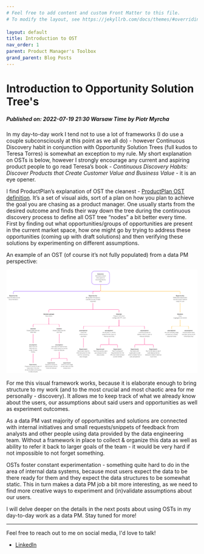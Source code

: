 ```yaml
---
# Feel free to add content and custom Front Matter to this file.
# To modify the layout, see https://jekyllrb.com/docs/themes/#overriding-theme-defaults

layout: default
title: Introduction to OST
nav_order: 1
parent: Product Manager's Toolbox
grand_parent: Blog Posts
---
```

# Introduction to Opportunity Solution Tree's

##### Published on: 2022-07-19 21:30 Warsaw Time by Piotr Myrcha

In my day-to-day work I tend not to use a lot of frameworks (I do use a couple subconsciously at this point as we all do) - however Continuous Discovery habit in conjunction with Opportunity Solution Trees (full kudos to Teresa Torres) is somewhat an exception to my rule. My short explanation on OSTs is below, however I strongly encourage any current and aspiring product people to go read Teresa’s book - _Continuous Discovery Habits: Discover Products that Create Customer Value and Business Value_ - it is an eye opener.

I find ProductPlan’s explanation of OST the cleanest - [ProductPlan OST definition](https://www.productplan.com/glossary/opportunity-solution-tree/). It’s a set of visual aids, sort of a plan on how you plan to achieve the goal you are chasing as a product manager. One usually starts from the desired outcome and finds their way down the tree during the continuous discovery process to define all OST tree “nodes” a bit better every time. First by finding out what opportunities/groups of opportunities are present in the current market space, how one might go by trying to address these opportunities (coming up with draft solutions) and then verifying these solutions by experimenting on different assumptions.

An example of an OST (of course it’s not fully populated) from a data PM perspective:

![OST Example for Data PMs](/assets/chrome_2022-07-19_17-36-06.png)

For me this visual framework works, because it is elaborate enough to bring structure to my work (and to the most crucial and most chaotic area for me personally - discovery). It allows me to keep track of what we already know about the users, our assumptions about said users and opportunities as well as experiment outcomes.

As a data PM vast majority of opportunities and solutions are connected with internal initiatives and small requests/snippets of feedback from analysts and other people using data provided by the data engineering team. Without a framework in place to collect & organize this data as well as ability to refer it back to larger goals of the team - it would be very hard if not impossible to not forget something. 

OSTs foster constant experimentation - something quite hard to do in the area of internal data systems, because most users expect the data to be there ready for them and they expect the data structures to be somewhat static. This in turn makes a data PM job a bit more interesting, as we need to find more creative ways to experiment and (in)validate assumptions about our users.

I will delve deeper on the details in the next posts about using OSTs in my day-to-day work as a data PM. Stay tuned for more!

---

Feel free to reach out to me on social media, I'd love to talk!  
- [LinkedIn](https://www.linkedin.com/in/piotrmyrcha/)